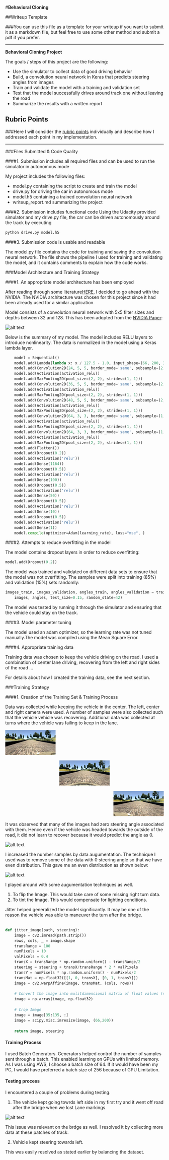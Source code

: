 #**Behavioral Cloning** 

##Writeup Template

###You can use this file as a template for your writeup if you want to submit it as a markdown file, but feel free to use some other method and submit a pdf if you prefer.

---

**Behavioral Cloning Project**

The goals / steps of this project are the following:
* Use the simulator to collect data of good driving behavior
* Build, a convolution neural network in Keras that predicts steering angles from images
* Train and validate the model with a training and validation set
* Test that the model successfully drives around track one without leaving the road
* Summarize the results with a written report


[//]: # (Image References)

[image1]: ./write_up_data/nVidia_model.png "Model Visualization"
[image2]: ./write_up_data/Original_data_hist.png "Original Histogram"
[image3]: ./write_up_data/Processed_Hist.png "even distribution Histogram"
[image4]: ./write_up_data/Post_Bridge.jpg "Recovery Image"
[image5]: ./examples/placeholder_small.png "Recovery Image"
[image6]: ./examples/placeholder_small.png "Normal Image"
[image7]: ./examples/placeholder_small.png "Flipped Image"

## Rubric Points
###Here I will consider the [rubric points](https://review.udacity.com/#!/rubrics/432/view) individually and describe how I addressed each point in my implementation.  

---
###Files Submitted & Code Quality

####1. Submission includes all required files and can be used to run the simulator in autonomous mode

My project includes the following files:
* model.py containing the script to create and train the model
* drive.py for driving the car in autonomous mode
* model.h5 containing a trained convolution neural network 
* writeup_report.md summarizing the project

####2. Submission includes functional code
Using the Udacity provided simulator and my drive.py file, the car can be driven autonomously around the track by executing 
```sh
python drive.py model.h5
```

####3. Submission code is usable and readable

The model.py file contains the code for training and saving the convolution neural network. The file shows the pipeline I used for training and validating the model, and it contains comments to explain how the code works.

###Model Architecture and Training Strategy

####1. An appropriate model architecture has been employed

After reading through some literature[HERE](https://medium.com/self-driving-cars/6-different-end-to-end-neural-networks-f307fa2904a5), I decided to go ahead with the NVIDIA. The NVIDIA architecture was chosen for this project since it had been already used for a similar application.

Model consists of a convolution neural network with 5x5 filter sizes and depths between 32 and 128. This has been adopted from the [NVIDIA Paper](https://images.nvidia.com/content/tegra/automotive/images/2016/solutions/pdf/end-to-end-dl-using-px.pdf):

![alt text][image1]


Below is the summary of my model. The model includes RELU layers to introduce nonlinearity. The data is normalized in the model using a Keras lambda layer.

```python
    model = Sequential()
    model.add(Lambda(lambda x: x / 127.5 - 1.0, input_shape=(66, 200, 3)))
    model.add(Convolution2D(24, 5, 5, border_mode='same', subsample=(2, 2)))
    model.add(Activation(activation_relu))
    model.add(MaxPooling2D(pool_size=(2, 2), strides=(1, 1)))
    model.add(Convolution2D(36, 5, 5, border_mode='same', subsample=(2, 2)))
    model.add(Activation(activation_relu))
    model.add(MaxPooling2D(pool_size=(2, 2), strides=(1, 1)))
    model.add(Convolution2D(48, 5, 5, border_mode='same', subsample=(2, 2)))
    model.add(Activation(activation_relu))
    model.add(MaxPooling2D(pool_size=(2, 2), strides=(1, 1)))
    model.add(Convolution2D(64, 3, 3, border_mode='same', subsample=(1, 1)))
    model.add(Activation(activation_relu))
    model.add(MaxPooling2D(pool_size=(2, 2), strides=(1, 1)))
    model.add(Convolution2D(64, 3, 3, border_mode='same', subsample=(1, 1)))
    model.add(Activation(activation_relu))
    model.add(MaxPooling2D(pool_size=(2, 2), strides=(1, 1)))
    model.add(Flatten())
    model.add(Dropout(0.2))
    model.add(Activation('relu'))
    model.add(Dense(1164))
    model.add(Dropout(0.5))
    model.add(Activation('relu'))
    model.add(Dense(100))
    model.add(Dropout(0.5))
    model.add(Activation('relu'))
    model.add(Dense(50))
    model.add(Dropout(0.5))
    model.add(Activation('relu'))
    model.add(Dense(10))
    model.add(Dropout(0.5))
    model.add(Activation('relu'))
    model.add(Dense(1))
    model.compile(optimizer=Adam(learning_rate), loss="mse", )
```


####2. Attempts to reduce overfitting in the model

The model contains dropout layers in order to reduce overfitting:
```python
model.add(Dropout(0.2))
```
The model was trained and validated on different data sets to ensure that the model was not overfitting. The samples were split into training (85%) and validation (15%) sets randomly:
```python
images_train, images_validation, angles_train, angles_validation = train_test_split(
    images, angles, test_size=0.15, random_state=42)
```
The model was tested by running it through the simulator and ensuring that the vehicle could stay on the track.

####3. Model parameter tuning

The model used an adam optimizer, so the learning rate was not tuned manually.The model was compiled using the Mean Square Error.


####4. Appropriate training data

Training data was chosen to keep the vehicle driving on the road. I used a combination of center lane driving, recovering from the left and right sides of the road ... 

For details about how I created the training data, see the next section. 

###Training Strategy


####1. Creation of the Training Set & Training Process

Data was collected while keeping the vehicle in the center. The left, center and right camera were used. A number of samples were also collected such that the vehicle vehicle was recovering. Additional data was collected at turns where the vehicle was failing to keep in the lane.

<p align="left">
  <img src="write_up_images/left.jpg" alt="Left" height="80"/>
</p>
<p align="center">
  <img src="write_up_images/center.jpg" alt="Center" height="80"/>
</p>
<p align="right">
  <img src="write_up_images/right.jpg" alt="Right" height="80"/>
</p>



It was observed that many of the images had zero steering angle associated with them. Hence even if the vehicle was headed towards the outside of the road, it did not learn to recover because it would predict the angle as 0.

![alt text][image2]


I increased the number samples by data augumentation. The technique I used was to remove some of the data with 0 steering angle so that we have even distribution. This gave me an even distribution as shown below:

![alt text][image3]


I played around with some augumentation techniques as well.
1. To flip the Image. This would take care of some missing right turn data.
2. To tint the Image. This would compensate for lighting conditions.

Jitter helped generalized the model significantly. It may be one of the reason the vehicle was able to maneuver the turn after the bridge.
```python

def jitter_image(path, steering):
    image = cv2.imread(path.strip())
    rows, cols, _ = image.shape
    transRange = 100
    numPixels = 10
    valPixels = 0.4
    transX = transRange * np.random.uniform() - transRange/2
    steering = steering + transX/transRange * 2 * valPixels
    transY = numPixels * np.random.uniform() - numPixels/2
    transMat = np.float32([[1, 0, transX], [0, 1, transY]])
    image = cv2.warpAffine(image, transMat, (cols, rows))

    # Convert the image into mulitdimensional matrix of float values (normally int which messes up our division).
    image = np.array(image, np.float32)

    # Crop Image
    image = image[35:135, :]
    image = scipy.misc.imresize(image, (66,200))

    return image, steering
```


#### Training Process

I used Batch Generators. Generators helped control the number of samples sent through a batch. This enabled learning on GPUs with limited memory.
As I was using AWS, I choose a batch size of 64. If it would have been my PC, I would have preferred a batch size of 256 because of GPU Limitation.


#### Testing process

I encountered a couple of problems during testing.


1. The vehicle kept going towrds left side in my first try and it went off road after the bridge when we lost Lane markings.

![alt text][image4]

This issue was relevant on the brdge as well. I resolved it by collecting more data at these patches of track.


2. Vehicle kept steering towards left.

This was easily resolved as stated earlier by balancing the dataset.


